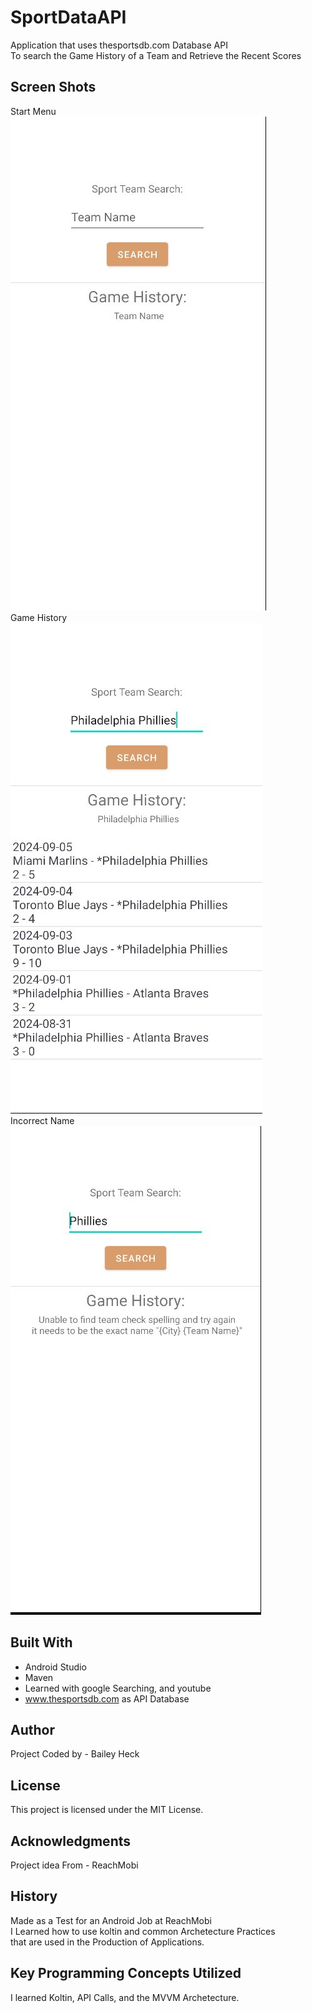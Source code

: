 # SportDataAPI
 Application that uses thesportsdb.com Database API <br /> 
 To search the Game History of a Team and Retrieve the Recent Scores <br />
 
 
## Screen Shots
Start Menu <br />
![alt text](Readme-Pics/0Menu.jpg)
<br />Game History<br />
![alt text](Readme-Pics/1History.jpg)
<br />Incorrect Name<br />
![alt text](Readme-Pics/2Wrong.jpg)

## Built With
* Android Studio  
* Maven
* Learned with google Searching, and youtube
* www.thesportsdb.com as API Database

## Author
Project Coded by - Bailey Heck

## License
This project is licensed under the MIT License.

## Acknowledgments
Project idea From - ReachMobi

## History
Made as a Test for an Android Job at ReachMobi<br /> 
I Learned how to use koltin and common Archetecture Practices<br /> 
that are used in the Production of Applications.

## Key Programming Concepts Utilized
I learned Koltin, API Calls, and the MVVM Archetecture.
